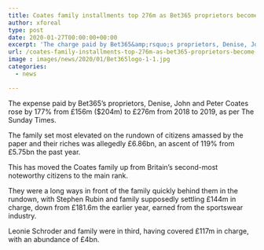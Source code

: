 ```yaml
---
title: Coates family installments top 276m as Bet365 proprietors become Britain s most noteworthy taxpayers
author: xforeal 
type: post
date: 2020-01-27T00:00:00+00:00
excerpt: 'The charge paid by Bet365&amp;rsquo;s proprietors, Denise, John and Peter Coates rose by 177&amp;percnt; from &amp;pound;156m ($204m) to &amp;pound;276m from 2018 to 2019, as indicated by The Sunday Times '
url: /coates-family-installments-top-276m-as-bet365-proprietors-become-britain-s-most-noteworthy-taxpayers/
image : images/news/2020/01/Bet365logo-1-1.jpg
categories:
  - news

---
```

<span style="font-weight: 400;">The expense paid by Bet365&rsquo;s proprietors, Denise, John and Peter Coates rose by 177&percnt; from &pound;156m ($204m) to &pound;276m from 2018 to 2019, as per The Sunday Times.</span>

<span style="font-weight: 400;">The family set most elevated on the rundown of citizens amassed by the paper and their riches was allegedly &pound;6.86bn, an ascent of 119&percnt; from &pound;5.75bn the past year.</span>

<span style="font-weight: 400;">This has moved the Coates family up from Britain&#8217;s second-most noteworthy citizens to the main rank.</span>

<span style="font-weight: 400;">They were a long ways in front of the family quickly behind them in the rundown, with Stephen Rubin and family supposedly settling &pound;144m in charge, down from &pound;181.6m the earlier year, earned from the sportswear industry.</span>

<span style="font-weight: 400;">Leonie Schroder and family were in third, having covered &pound;117m in charge, with an abundance of &pound;4bn.</span>